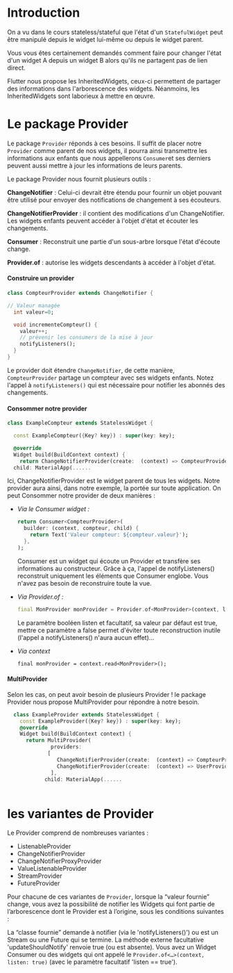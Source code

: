 # Introduction

On a vu dans le cours stateless/stateful que l'état d'un `StatefulWidget` peut être manipulé depuis le widget lui-même
ou depuis le widget parent.

Vous vous êtes certainement demandés comment faire pour changer l'état d'un widget A depuis un widget B alors qu'ils ne partagent pas de lien 
direct. 

Flutter nous propose les InheritedWidgets, ceux-ci permettent de partager des informations dans 
l'arborescence des widgets. Néanmoins, les InheritedWidgets sont laborieux à mettre en œuvre.

# Le package Provider


Le package `Provider` réponds à ces besoins. Il suffit de placer notre `Provider` comme parent de nos widgets, il pourra
ainsi transmettre les informations aux enfants que nous appellerons `Consumer`et ses derniers peuvent aussi mettre à jour
les informations de leurs parents.

Le package Provider nous fournit plusieurs outils :

**ChangeNotifier** : Celui-ci devrait être étendu pour fournir un objet pouvant être utilisé pour envoyer des notifications 
de changement à ses écouteurs.

**ChangeNotifierProvider** : il contient des modifications d'un ChangeNotifier. Les widgets enfants peuvent accéder à l'objet
d'état et écouter les changements.

**Consumer** : Reconstruit une partie d'un sous-arbre lorsque l'état d'écoute change.

**Provider.of** : autorise les widgets descendants à accéder à l'objet d'état.

#### Construire un provider

  ```Dart
  class CompteurProvider extends ChangeNotifier {

  // Valeur managée
    int valeur=0;

    void incrementeCompteur() {
      valeur++;
      // prévenir les consumers de la mise à jour
      notifyListeners();
    }
  }
```

Le provider doit étendre `ChangeNotifier`, de cette manière, `CompteurProvider` partage un compteur avec ses widgets enfants.
Notez l'appel à `notifyListeners()` qui est nécessaire pour notifier les abonnés des changements. 

#### Consommer notre provider

  ```Dart
  class ExampleCompteur extends StatelessWidget {

    const ExampleCompteur({Key? key}) : super(key: key);

    @override
    Widget build(BuildContext context) {
      return ChangeNotifierProvider(create:  (context) => CompteurProvider(),
    child: MaterialApp(......
```

Ici, ChangeNotifierProvider est le widget parent de tous les widgets. Notre provider aura ainsi, dans notre exemple,
la portée sur toute application. On peut Consommer notre provider de deux manières :

- *Via le Consumer widget :* 

    ```Dart
    return Consumer<CompteurProvider>(
      builder: (context, compteur, child) {
        return Text('Valeur compteur: ${compteur.valeur}');
      },
    );
    ```
    Consumer est un widget qui écoute un Provider et transfère ses informations au constructeur. Grâce à ça,
    l'appel de notifyListeners() reconstruit uniquement les éléments que Consumer englobe. Vous n'avez pas besoin de
    reconstruire toute la vue.
  
- *Via Provider.of :*

    ```Dart
    final MonProvider monProvider = Provider.of<MonProvider>(context, listen:true);
    ```
    Le paramètre booléen listen et facultatif, sa valeur par défaut est true, mettre ce paramètre a false permet d'éviter
    toute reconstruction inutile (l'appel a notifyListeners() n'aura aucun effet)...

- *Via context*
    
    ```Drat
    final monProvider = context.read<MonProvider>();
    ```

#### MultiProvider

Selon les cas, on peut avoir besoin de plusieurs Provider ! le package Provider nous propose MultiProvider pour répondre
à notre besoin.
    
```Dart
  class ExampleProvider extends StatelessWidget {
    const ExampleProvider({Key? key}) : super(key: key);
    @override
    Widget build(BuildContext context) {
      return MultiProvider(
              providers:
             [
                ChangeNotifierProvider(create:  (context) => CompteurProvider(),),
                ChangeNotifierProvider(create:  (context) => UserProvider(),)
              ],
            child: MaterialApp(......
    
```

# les variantes de Provider

Le Provider comprend de nombreuses variantes :

- ListenableProvider
- ChangeNotifierProvider
- ChangeNotifierProxyProvider
- ValueListenableProvider
- StreamProvider
- FutureProvider

Pour chacune de ces variantes de `Provider`, lorsque la “valeur fournie” change, vous avez la possibilité de notifier 
les Widgets qui font partie de l’arborescence dont le Provider est à l’origine, sous les conditions suivantes :

La “classe fournie” demande à notifier (via le 'notifyListeners()') ou est un Stream ou une Future qui se termine.
La méthode externe facultative 'updateShouldNotify' renvoie true (ou est absente).
Vous avez un Widget Consumer ou des widgets qui ont appelé le ```Provider.of<…>(context, listen: true)``` (avec le paramètre 
facultatif 'listen == true').

